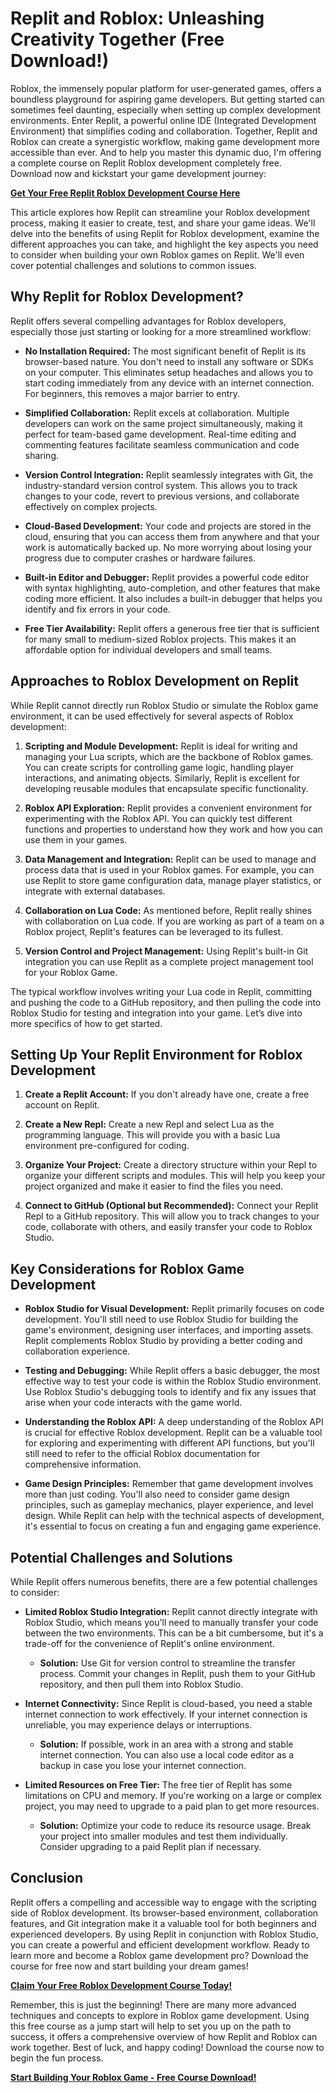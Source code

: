 # Replit and Roblox: Unleashing Creativity Together (Free Download!)

Roblox, the immensely popular platform for user-generated games, offers a boundless playground for aspiring game developers. But getting started can sometimes feel daunting, especially when setting up complex development environments. Enter Replit, a powerful online IDE (Integrated Development Environment) that simplifies coding and collaboration. Together, Replit and Roblox can create a synergistic workflow, making game development more accessible than ever. And to help you master this dynamic duo, I'm offering a complete course on Replit Roblox development completely free. Download now and kickstart your game development journey:

[**Get Your Free Replit Roblox Development Course Here**](https://udemywork.com/replit-com-roblox)

This article explores how Replit can streamline your Roblox development process, making it easier to create, test, and share your game ideas. We'll delve into the benefits of using Replit for Roblox development, examine the different approaches you can take, and highlight the key aspects you need to consider when building your own Roblox games on Replit. We'll even cover potential challenges and solutions to common issues.

## Why Replit for Roblox Development?

Replit offers several compelling advantages for Roblox developers, especially those just starting or looking for a more streamlined workflow:

*   **No Installation Required:** The most significant benefit of Replit is its browser-based nature. You don't need to install any software or SDKs on your computer. This eliminates setup headaches and allows you to start coding immediately from any device with an internet connection. For beginners, this removes a major barrier to entry.

*   **Simplified Collaboration:** Replit excels at collaboration. Multiple developers can work on the same project simultaneously, making it perfect for team-based game development. Real-time editing and commenting features facilitate seamless communication and code sharing.

*   **Version Control Integration:** Replit seamlessly integrates with Git, the industry-standard version control system. This allows you to track changes to your code, revert to previous versions, and collaborate effectively on complex projects.

*   **Cloud-Based Development:** Your code and projects are stored in the cloud, ensuring that you can access them from anywhere and that your work is automatically backed up. No more worrying about losing your progress due to computer crashes or hardware failures.

*   **Built-in Editor and Debugger:** Replit provides a powerful code editor with syntax highlighting, auto-completion, and other features that make coding more efficient. It also includes a built-in debugger that helps you identify and fix errors in your code.

*   **Free Tier Availability:** Replit offers a generous free tier that is sufficient for many small to medium-sized Roblox projects. This makes it an affordable option for individual developers and small teams.

## Approaches to Roblox Development on Replit

While Replit cannot directly run Roblox Studio or simulate the Roblox game environment, it can be used effectively for several aspects of Roblox development:

1.  **Scripting and Module Development:** Replit is ideal for writing and managing your Lua scripts, which are the backbone of Roblox games. You can create scripts for controlling game logic, handling player interactions, and animating objects. Similarly, Replit is excellent for developing reusable modules that encapsulate specific functionality.

2.  **Roblox API Exploration:** Replit provides a convenient environment for experimenting with the Roblox API. You can quickly test different functions and properties to understand how they work and how you can use them in your games.

3.  **Data Management and Integration:** Replit can be used to manage and process data that is used in your Roblox games. For example, you can use Replit to store game configuration data, manage player statistics, or integrate with external databases.

4.  **Collaboration on Lua Code:** As mentioned before, Replit really shines with collaboration on Lua code. If you are working as part of a team on a Roblox project, Replit's features can be leveraged to its fullest.

5.  **Version Control and Project Management:** Using Replit's built-in Git integration you can use Replit as a complete project management tool for your Roblox Game.

The typical workflow involves writing your Lua code in Replit, committing and pushing the code to a GitHub repository, and then pulling the code into Roblox Studio for testing and integration into your game. Let’s dive into more specifics of how to get started.

## Setting Up Your Replit Environment for Roblox Development

1.  **Create a Replit Account:** If you don't already have one, create a free account on Replit.

2.  **Create a New Repl:** Create a new Repl and select Lua as the programming language. This will provide you with a basic Lua environment pre-configured for coding.

3.  **Organize Your Project:** Create a directory structure within your Repl to organize your different scripts and modules. This will help you keep your project organized and make it easier to find the files you need.

4.  **Connect to GitHub (Optional but Recommended):** Connect your Replit Repl to a GitHub repository. This will allow you to track changes to your code, collaborate with others, and easily transfer your code to Roblox Studio.

## Key Considerations for Roblox Game Development

*   **Roblox Studio for Visual Development:** Replit primarily focuses on code development. You'll still need to use Roblox Studio for building the game's environment, designing user interfaces, and importing assets. Replit complements Roblox Studio by providing a better coding and collaboration experience.

*   **Testing and Debugging:** While Replit offers a basic debugger, the most effective way to test your code is within the Roblox Studio environment. Use Roblox Studio's debugging tools to identify and fix any issues that arise when your code interacts with the game world.

*   **Understanding the Roblox API:** A deep understanding of the Roblox API is crucial for effective Roblox development. Replit can be a valuable tool for exploring and experimenting with different API functions, but you'll still need to refer to the official Roblox documentation for comprehensive information.

*   **Game Design Principles:** Remember that game development involves more than just coding. You'll also need to consider game design principles, such as gameplay mechanics, player experience, and level design. While Replit can help with the technical aspects of development, it's essential to focus on creating a fun and engaging game experience.

## Potential Challenges and Solutions

While Replit offers numerous benefits, there are a few potential challenges to consider:

*   **Limited Roblox Studio Integration:** Replit cannot directly integrate with Roblox Studio, which means you'll need to manually transfer your code between the two environments. This can be a bit cumbersome, but it's a trade-off for the convenience of Replit's online environment.

    *   **Solution:** Use Git for version control to streamline the transfer process. Commit your changes in Replit, push them to your GitHub repository, and then pull them into Roblox Studio.

*   **Internet Connectivity:** Since Replit is cloud-based, you need a stable internet connection to work effectively. If your internet connection is unreliable, you may experience delays or interruptions.

    *   **Solution:** If possible, work in an area with a strong and stable internet connection. You can also use a local code editor as a backup in case you lose your internet connection.

*   **Limited Resources on Free Tier:** The free tier of Replit has some limitations on CPU and memory. If you're working on a large or complex project, you may need to upgrade to a paid plan to get more resources.

    *   **Solution:** Optimize your code to reduce its resource usage. Break your project into smaller modules and test them individually. Consider upgrading to a paid Replit plan if necessary.

## Conclusion

Replit offers a compelling and accessible way to engage with the scripting side of Roblox development. Its browser-based environment, collaboration features, and Git integration make it a valuable tool for both beginners and experienced developers. By using Replit in conjunction with Roblox Studio, you can create a powerful and efficient development workflow. Ready to learn more and become a Roblox game development pro? Download the course for free now and start building your dream games!

[**Claim Your Free Roblox Development Course Today!**](https://udemywork.com/replit-com-roblox)

Remember, this is just the beginning! There are many more advanced techniques and concepts to explore in Roblox game development. Using this free course as a jump start will help to set you up on the path to success, it offers a comprehensive overview of how Replit and Roblox can work together. Best of luck, and happy coding! Download the course now to begin the fun process.

[**Start Building Your Roblox Game - Free Course Download!**](https://udemywork.com/replit-com-roblox)

